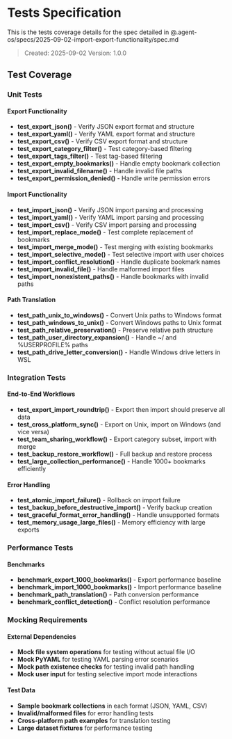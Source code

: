 # Tests Specification

This is the tests coverage details for the spec detailed in @.agent-os/specs/2025-09-02-import-export-functionality/spec.md

> Created: 2025-09-02
> Version: 1.0.0

## Test Coverage

### Unit Tests

#### Export Functionality
- **test_export_json()** - Verify JSON export format and structure
- **test_export_yaml()** - Verify YAML export format and structure  
- **test_export_csv()** - Verify CSV export format and structure
- **test_export_category_filter()** - Test category-based filtering
- **test_export_tags_filter()** - Test tag-based filtering
- **test_export_empty_bookmarks()** - Handle empty bookmark collection
- **test_export_invalid_filename()** - Handle invalid file paths
- **test_export_permission_denied()** - Handle write permission errors

#### Import Functionality
- **test_import_json()** - Verify JSON import parsing and processing
- **test_import_yaml()** - Verify YAML import parsing and processing
- **test_import_csv()** - Verify CSV import parsing and processing
- **test_import_replace_mode()** - Test complete replacement of bookmarks
- **test_import_merge_mode()** - Test merging with existing bookmarks
- **test_import_selective_mode()** - Test selective import with user choices
- **test_import_conflict_resolution()** - Handle duplicate bookmark names
- **test_import_invalid_file()** - Handle malformed import files
- **test_import_nonexistent_paths()** - Handle bookmarks with invalid paths

#### Path Translation
- **test_path_unix_to_windows()** - Convert Unix paths to Windows format
- **test_path_windows_to_unix()** - Convert Windows paths to Unix format
- **test_path_relative_preservation()** - Preserve relative path structure
- **test_path_user_directory_expansion()** - Handle ~/ and %USERPROFILE% paths
- **test_path_drive_letter_conversion()** - Handle Windows drive letters in WSL

### Integration Tests

#### End-to-End Workflows
- **test_export_import_roundtrip()** - Export then import should preserve all data
- **test_cross_platform_sync()** - Export on Unix, import on Windows (and vice versa)
- **test_team_sharing_workflow()** - Export category subset, import with merge
- **test_backup_restore_workflow()** - Full backup and restore process
- **test_large_collection_performance()** - Handle 1000+ bookmarks efficiently

#### Error Handling
- **test_atomic_import_failure()** - Rollback on import failure
- **test_backup_before_destructive_import()** - Verify backup creation
- **test_graceful_format_error_handling()** - Handle unsupported formats
- **test_memory_usage_large_files()** - Memory efficiency with large exports

### Performance Tests

#### Benchmarks
- **benchmark_export_1000_bookmarks()** - Export performance baseline
- **benchmark_import_1000_bookmarks()** - Import performance baseline
- **benchmark_path_translation()** - Path conversion performance
- **benchmark_conflict_detection()** - Conflict resolution performance

### Mocking Requirements

#### External Dependencies
- **Mock file system operations** for testing without actual file I/O
- **Mock PyYAML** for testing YAML parsing error scenarios
- **Mock path existence checks** for testing invalid path handling
- **Mock user input** for testing selective import mode interactions

#### Test Data
- **Sample bookmark collections** in each format (JSON, YAML, CSV)
- **Invalid/malformed files** for error handling tests
- **Cross-platform path examples** for translation testing
- **Large dataset fixtures** for performance testing